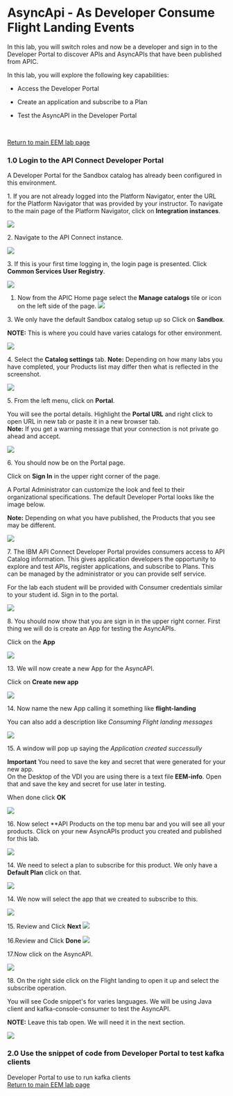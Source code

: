 
# AsyncApi - As Developer Consume Flight Landing Events

In this lab, you will switch roles and now be a developer and sign in to the Developer Portal to discover APIs and AsyncAPIs that have been published from APIC. 

In this lab, you will explore the following key capabilities:


-    Access the Developer Portal 

-    Create an application and subscribe to a Plan

-    Test the AsyncAPI in the Developer Portal

<br>

[Return to main EEM lab page](../index.md#lab-abstracts)

### 1.0 Login to the API Connect Developer Portal

A Developer Portal for the Sandbox catalog has already been configured in this environment.

1\. If you are not already logged into the Platform Navigator, enter the URL for the Platform Navigator that was provided by your instructor.  To navigate to the main page of the Platform Navigator, click on **Integration instances**.

![](../images/devp1a.png)

2\. Navigate to the API Connect instance.

![](../images/devp1.png)

3\. If this is your first time logging in, the login page is presented. Click **Common Services User Registry**.

![](../images/devp2.png)  

1. Now from the APIC Home page select the **Manage catalogs** tile or icon on the left side of the page.
![](../images/devp3.png)

3\. We only have the default Sandbox catalog setup up so Click on **Sandbox**.

**NOTE:** This is where you could have varies catalogs for other environment. 

![](../images/devp4.png)

4\. Select the **Catalog settings** tab.  **Note:** Depending on how many labs you have completed, your Products list may differ then what is reflected in the screenshot.

![](../images/devp5.png)

5\. From the left menu, click on **Portal**.

You will see the portal details.   Highlight the **Portal URL** and right click to open URL in new tab or paste it in a new browser tab.  
**Note:** If you get a warning message that your connection is not private go ahead and accept.

![](../images/devp7.png)

6\. You should now be on the Portal page.

Click on **Sign In** in the upper right corner of the page.

A Portal Administrator can customize the look and feel to their organizational specifications. The default Developer Portal looks like the image below.  

**Note:**  Depending on what you have published, the Products that you see may be different.

![](../images/devp8.png)

7\.  The IBM API Connect Developer Portal provides consumers access to API Catalog information.  This gives application developers the opportunity to explore and test APIs, register applications, and subscribe to Plans. This can be managed by the administrator or you can provide self service.

For the lab each student will be provided with Consumer credentials similar to your student id.  Sign in to the portal. 

![](../images/devp9.png)

8\. You should now show that you are sign in in the upper right corner.   First thing we will do is create an App for testing the AsyncAPIs. 

Click on the **App**

![](../images/devp9a.png)


13\. We will now create a new App for the AsyncAPI.

Click on **Create new app**

![](../images/devp10.png)


14\. Now name the new App calling it something like **flight-landing**

You can also add a description like *Consuming Flight landing messages*

![](../images/devp11.png)

15\. A window will pop up saying the *Application created successully*

**Important** You need to save the key and secret that were generated for your new app.<br>
On the Desktop of the VDI you are using there is a text file **EEM-info**.   Open that and save the key and secret for use later in testing. 

When done click **OK**

![](../images/devp12.png)

16\. Now select **API Products on the top menu bar and you will see all your products.   Click on your new AsyncAPIs product you created and published for this lab.

![](../images/devp13.png)

14\. We need to select a plan to subscribe for this product.  We only have a **Default Plan** click on that.

![](../images/devp13a.png)

14\. We now will select the app that we created to subscribe to this. 

![](../images/devp14.png)

15\. Review and Click **Next**
![](../images/devp15.png)

16\.Review and Click **Done**
![](../images/devp16.png)

17\.Now click on the AsyncAPI.

![](../images/devp17.png)

18\. On the right side click on the Flight landing to open it up and select the subscribe operation.

You will see Code snippet's for varies languages.   We will be using Java client and kafka-console-consumer to test the AsyncAPI.  

**NOTE:**  Leave this tab open.  We will need it in the next section. 

![](../images/devp18.png)


### 2.0 Use the snippet of code from Developer Portal to test kafka clients





Developer Portal to use to run kafka clients 
<br>
[Return to main EEM lab page](../index.md#lab-abstracts)
